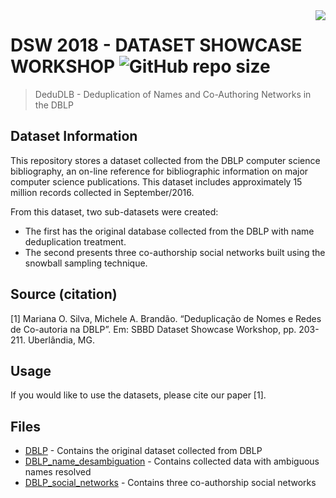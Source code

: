 <img src="database.svg" align="right" />

# DSW 2018 - DATASET SHOWCASE WORKSHOP ![GitHub repo size](https://img.shields.io/github/repo-size/marianaossilva/DSW2019.svg?color=d43f3a)

> DeduDLB - Deduplication of Names and Co-Authoring Networks in the DBLP

## Dataset Information

This repository stores a dataset collected from the DBLP computer science bibliography, an on-line reference for bibliographic information on major computer science publications. This dataset includes approximately 15 million records collected in September/2016. 

From this dataset, two sub-datasets were created:
- The first has the original database collected from the DBLP with name deduplication treatment.
- The second presents three co-authorship social networks built using the snowball sampling technique.

## Source (citation)

[1] Mariana O. Silva, Michele A. Brandão. “Deduplicação de Nomes e Redes de Co-autoria na DBLP”. Em: SBBD Dataset Showcase Workshop, pp. 203-211. Uberlândia, MG.

## Usage

If you would like to use the datasets, please cite our paper [1].

## Files

* [DBLP](https://drive.google.com/open?id=0BxcdZUa_SVMcdzhLeWJuREd0UW8) - Contains the original dataset collected from DBLP
* [DBLP_name_desambiguation](https://drive.google.com/open?id=0BxcdZUa_SVMcUWhia01EUDVTY0U) - Contains collected data with ambiguous names resolved
* [DBLP_social_networks](https://drive.google.com/open?id=0BxcdZUa_SVMcVTI4WnhscTNESnM) - Contains three co-authorship social networks
